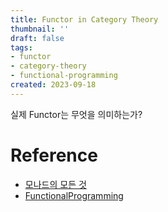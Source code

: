 ```yaml
---
title: Functor in Category Theory
thumbnail: ''
draft: false
tags:
- functor
- category-theory
- functional-programming
created: 2023-09-18
---
```


실제 Functor는 무엇을 의미하는가?

# Reference

* [모나드의 모든 것](https://www.youtube.com/@antel588)
* [FunctionalProgramming](https://github.com/wansook0316/FunctionalProgramming)
